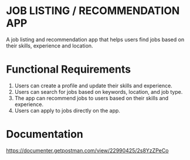 # JOB LISTING / RECOMMENDATION APP
 
 A job listing and recommendation app that helps users find jobs based on their skills, experience and location.


 # Functional Requirements
 1. Users can create a profile and update their skills and experience.
 2. Users can search for jobs based on keywords, location, and job type.
 3. The app can recommend jobs to users based on their skills and experience.
 4. Users can apply to jobs directly on the app.


 # Documentation 
 https://documenter.getpostman.com/view/22990425/2s8YzZPeCo
